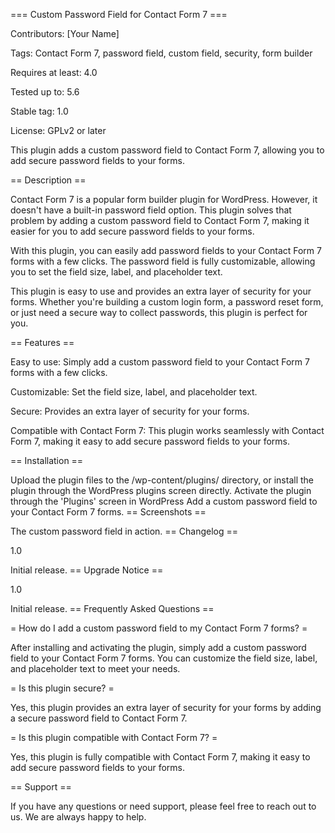 === Custom Password Field for Contact Form 7 ===

Contributors: [Your Name]

Tags: Contact Form 7, password field, custom field, security, form builder

Requires at least: 4.0

Tested up to: 5.6

Stable tag: 1.0

License: GPLv2 or later

This plugin adds a custom password field to Contact Form 7, allowing you to add secure password fields to your forms.

== Description ==

Contact Form 7 is a popular form builder plugin for WordPress. However, it doesn't have a built-in password field option. This plugin solves that problem by adding a custom password field to Contact Form 7, making it easier for you to add secure password fields to your forms.

With this plugin, you can easily add password fields to your Contact Form 7 forms with a few clicks. The password field is fully customizable, allowing you to set the field size, label, and placeholder text.

This plugin is easy to use and provides an extra layer of security for your forms. Whether you're building a custom login form, a password reset form, or just need a secure way to collect passwords, this plugin is perfect for you.

== Features ==

Easy to use: Simply add a custom password field to your Contact Form 7 forms with a few clicks.

Customizable: Set the field size, label, and placeholder text.

Secure: Provides an extra layer of security for your forms.

Compatible with Contact Form 7: This plugin works seamlessly with Contact Form 7, making it easy to add secure password fields to your forms.

== Installation ==

Upload the plugin files to the /wp-content/plugins/ directory, or install the plugin through the WordPress plugins screen directly.
Activate the plugin through the 'Plugins' screen in WordPress
Add a custom password field to your Contact Form 7 forms.
== Screenshots ==

The custom password field in action.
== Changelog ==

1.0

Initial release.
== Upgrade Notice ==

1.0

Initial release.
== Frequently Asked Questions ==

= How do I add a custom password field to my Contact Form 7 forms? =

After installing and activating the plugin, simply add a custom password field to your Contact Form 7 forms. You can customize the field size, label, and placeholder text to meet your needs.

= Is this plugin secure? =

Yes, this plugin provides an extra layer of security for your forms by adding a secure password field to Contact Form 7.

= Is this plugin compatible with Contact Form 7? =

Yes, this plugin is fully compatible with Contact Form 7, making it easy to add secure password fields to your forms.

== Support ==

If you have any questions or need support, please feel free to reach out to us. We are always happy to help.
